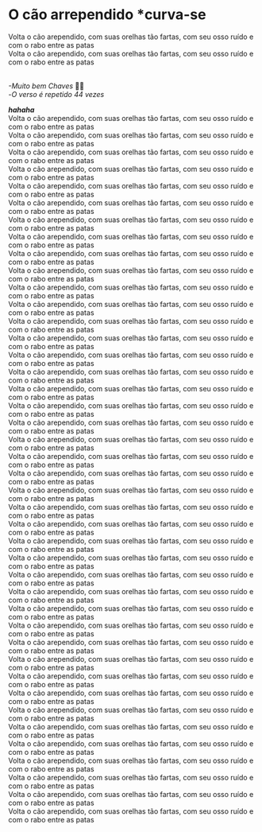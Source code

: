 # O cão arrependido *curva-se

Volta o cão arependido, com suas orelhas tão fartas, com seu osso ruído e com o rabo entre as patas
<br>Volta o cão arependido, com suas orelhas tão fartas, com seu osso ruído e com o rabo entre as patas

<br>*-Muito bem Chaves* 👏👏
<br>-*O verso é repetido 44 vezes*

***hahaha***
<br>Volta o cão arependido, com suas orelhas tão fartas, com seu osso ruído e com o rabo entre as patas
<br>Volta o cão arependido, com suas orelhas tão fartas, com seu osso ruído e com o rabo entre as patas
<br>Volta o cão arependido, com suas orelhas tão fartas, com seu osso ruído e com o rabo entre as patas
<br>Volta o cão arependido, com suas orelhas tão fartas, com seu osso ruído e com o rabo entre as patas
<br>Volta o cão arependido, com suas orelhas tão fartas, com seu osso ruído e com o rabo entre as patas
<br>Volta o cão arependido, com suas orelhas tão fartas, com seu osso ruído e com o rabo entre as patas
<br>Volta o cão arependido, com suas orelhas tão fartas, com seu osso ruído e com o rabo entre as patas
<br>Volta o cão arependido, com suas orelhas tão fartas, com seu osso ruído e com o rabo entre as patas
<br>Volta o cão arependido, com suas orelhas tão fartas, com seu osso ruído e com o rabo entre as patas
<br>Volta o cão arependido, com suas orelhas tão fartas, com seu osso ruído e com o rabo entre as patas
<br>Volta o cão arependido, com suas orelhas tão fartas, com seu osso ruído e com o rabo entre as patas
<br>Volta o cão arependido, com suas orelhas tão fartas, com seu osso ruído e com o rabo entre as patas
<br>Volta o cão arependido, com suas orelhas tão fartas, com seu osso ruído e com o rabo entre as patas
<br>Volta o cão arependido, com suas orelhas tão fartas, com seu osso ruído e com o rabo entre as patas
<br>Volta o cão arependido, com suas orelhas tão fartas, com seu osso ruído e com o rabo entre as patas
<br>Volta o cão arependido, com suas orelhas tão fartas, com seu osso ruído e com o rabo entre as patas
<br>Volta o cão arependido, com suas orelhas tão fartas, com seu osso ruído e com o rabo entre as patas
<br>Volta o cão arependido, com suas orelhas tão fartas, com seu osso ruído e com o rabo entre as patas
<br>Volta o cão arependido, com suas orelhas tão fartas, com seu osso ruído e com o rabo entre as patas
<br>Volta o cão arependido, com suas orelhas tão fartas, com seu osso ruído e com o rabo entre as patas
<br>Volta o cão arependido, com suas orelhas tão fartas, com seu osso ruído e com o rabo entre as patas
<br>Volta o cão arependido, com suas orelhas tão fartas, com seu osso ruído e com o rabo entre as patas
<br>Volta o cão arependido, com suas orelhas tão fartas, com seu osso ruído e com o rabo entre as patas
<br>Volta o cão arependido, com suas orelhas tão fartas, com seu osso ruído e com o rabo entre as patas
<br>Volta o cão arependido, com suas orelhas tão fartas, com seu osso ruído e com o rabo entre as patas
<br>Volta o cão arependido, com suas orelhas tão fartas, com seu osso ruído e com o rabo entre as patas
<br>Volta o cão arependido, com suas orelhas tão fartas, com seu osso ruído e com o rabo entre as patas
<br>Volta o cão arependido, com suas orelhas tão fartas, com seu osso ruído e com o rabo entre as patas
<br>Volta o cão arependido, com suas orelhas tão fartas, com seu osso ruído e com o rabo entre as patas
<br>Volta o cão arependido, com suas orelhas tão fartas, com seu osso ruído e com o rabo entre as patas
<br>Volta o cão arependido, com suas orelhas tão fartas, com seu osso ruído e com o rabo entre as patas
<br>Volta o cão arependido, com suas orelhas tão fartas, com seu osso ruído e com o rabo entre as patas
<br>Volta o cão arependido, com suas orelhas tão fartas, com seu osso ruído e com o rabo entre as patas
<br>Volta o cão arependido, com suas orelhas tão fartas, com seu osso ruído e com o rabo entre as patas
<br>Volta o cão arependido, com suas orelhas tão fartas, com seu osso ruído e com o rabo entre as patas
<br>Volta o cão arependido, com suas orelhas tão fartas, com seu osso ruído e com o rabo entre as patas
<br>Volta o cão arependido, com suas orelhas tão fartas, com seu osso ruído e com o rabo entre as patas
<br>Volta o cão arependido, com suas orelhas tão fartas, com seu osso ruído e com o rabo entre as patas
<br>Volta o cão arependido, com suas orelhas tão fartas, com seu osso ruído e com o rabo entre as patas
<br>Volta o cão arependido, com suas orelhas tão fartas, com seu osso ruído e com o rabo entre as patas
<br>Volta o cão arependido, com suas orelhas tão fartas, com seu osso ruído e com o rabo entre as patas
<br>Volta o cão arependido, com suas orelhas tão fartas, com seu osso ruído e com o rabo entre as patas
